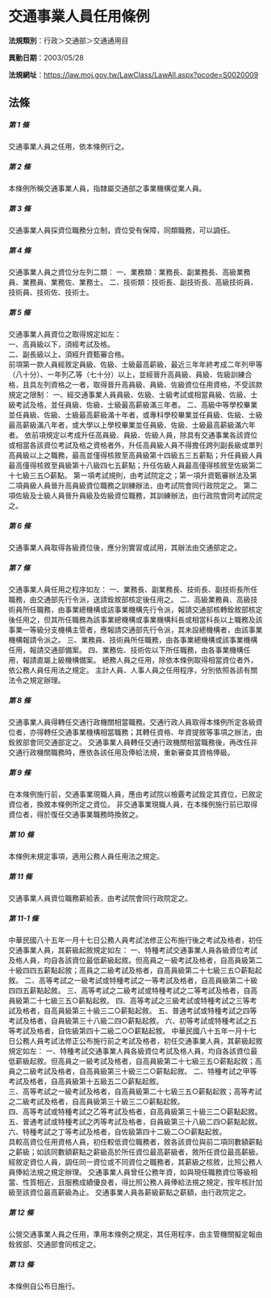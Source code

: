 # 交通事業人員任用條例

**法規類別**：行政＞交通部＞交通通用目

**異動日期**：2003/05/28  

**法規網址**：https://law.moj.gov.tw/LawClass/LawAll.aspx?pcode=S0020009





## 法條
##### 第 1 條
交通事業人員之任用，依本條例行之。

##### 第 2 條
本條例所稱交通事業人員，指隸屬交通部之事業機構從業人員。

##### 第 3 條
交通事業人員採資位職務分立制，資位受有保障，同類職務，可以調任。

##### 第 4 條
交通事業人員之資位分左列二類：
一、業務類：業務長、副業務長、高級業務員、業務員、業務佐、業務士。
二、技術類：技術長、副技術長、高級技術員、技術員、技術佐、技術士。

##### 第 5 條
交通事業人員資位之取得規定如左：                                
一、高員級以下，須經考試及格。                                  
二、副長級以上，須經升資甄審合格。                              
前項第一款人員經敘定員級、佐級、士級最高薪級，最近三年年終考成二年列甲等（八十分）、一年列乙等（七十分）以上，並經晉升高員級、員級、佐級訓練合格，且具左列資格之一者，取得晉升高員級、員級、佐級資位任用資格，不受該款規定之限制：
一、經交通事業人員員級、佐級、士級考試或相當員級、佐級、士級考試及格，並任員級、佐級、士級最高薪級滿三年者。
二、高級中等學校畢業並任員級、佐級、士級最高薪級滿十年者，或專科學校畢業並任員級、佐級、士級最高薪級滿八年者，或大學以上學校畢業並任員級、佐級、士級最高薪級滿六年者。
依前項規定以考成升任高員級、員級、佐級人員，除具有交通事業各該資位或相當各該資位考試及格之資格者外，升任高員級人員不得擔任跨列副長級或單列高員級以上之職務，最高並僅得核敘至高員級第十四級五三五薪點；升任員級人員最高僅得核敘至員級第十八級四七五薪點；升任佐級人員最高僅得核敘至佐級第二十七級三五○薪點。
第一項考試規則，由考試院定之；第一項升資甄審辦法及第二項員級人員晉升高員級資位職務之訓練辦法，由考試院會同行政院定之。
第二項佐級及士級人員晉升員級及佐級資位職務，其訓練辦法，由行政院會同考試院定之。

##### 第 6 條
交通事業人員取得各級資位後，應分別實習或試用，其辦法由交通部定之。

##### 第 7 條
交通事業人員任用之程序如左：
一、業務長、副業務長、技術長、副技術長所任職務，由交通部先行令派，送請銓敘部核定後任用之。
二、高級業務員、高級技術員所任職務，由事業總機構或該事業機構先行令派，報請交通部核轉銓敘部核定後任用之，但其所任職務為該事業總機構或事業機構科長或相當科長以上職務及該事業一等級分支機構主管者，應報請交通部先行令派，其未設總機構者，由該事業機構報請令派之。
三、業務員、技術員所任職務，由各事業總機構或該事業機構任用，報請交通部備案。
四、業務佐、技術佐以下所任職務，由各事業機構任用，報請直屬上級機構備案。
總務人員之任用，除依本條例取得相當資位者外，依公務人員任用法之規定。
主計人員、人事人員之任用程序，分別依照各該有關法令之規定辦理。

##### 第 8 條
交通事業人員得轉任交通行政機關相當職務。交通行政人員取得本條例所定各級資位者，亦得轉任交通事業機構相當職務；其轉任資格、年資提敘等事項之辦法，由銓敘部會同交通部定之。
交通事業人員轉任交通行政機關相當職務後，再改任非交通行政機關職務時，應依各該任用及俸給法規，重新審查其資格俸級。

##### 第 9 條
在本條例施行前，交通事業現職人員，應由考試院以檢覈考試銓定其資位，已敘定資位者，換敘本條例所定之資位。
非交通事業現職人員，在本條例施行前已取得資位者，得於復任交通事業職務時換敘之。

##### 第 10 條
本條例未規定事項，適用公務人員任用法之規定。

##### 第 11 條
交通事業人員資位職務薪給表，由考試院會同行政院定之。

##### 第 11-1 條
中華民國八十五年一月十七日公務人員考試法修正公布施行後之考試及格者，初任交通事業人員，其薪級起敘規定如左：
一、特種考試交通事業人員各級資位考試及格人員，均自各該資位最低薪級起敘。但高員之一級考試及格者，自高員級第二十級四四五薪點起敘；高員之二級考試及格者，自高員級第二十七級三五○薪點起敘。
二、高等考試之一級考試或特種考試之一等考試及格者，自高員級第二十級四四五薪點起敘。
三、高等考試之二級考試或特種考試之二等考試及格者，自高員級第二十七級三五○薪點起敘。
四、高等考試之三級考試或特種考試之三等考試及格者，自高員級第三十級三二○薪點起敘。
五、普通考試或特種考試之四等考試及格者，自員級第三十八級二四○薪點起敘。
六、初等考試或特種考試之五等考試及格者，自佐級第四十二級二○○薪點起敘。
中華民國八十五年一月十七日公務人員考試法修正公布施行前之考試及格者，初任交通事業人員，其薪級起敘規定如左：
一、特種考試交通事業人員各級資位考試及格人員，均自各該資位最低薪級起敘。但高員之一級考試及格者，自高員級第二十七級三五○薪點起敘；高員之二級考試及格者，自高員級第三十級三二○薪點起敘。
二、特種考試之甲等考試及格者，自高員級第十五級五二○薪點起敘。  
三、高等考試之一級考試及格者，自高員級第二十七級三五○薪點起敘；高等考試之二級考試及格者，自高員級第三十級三二○薪點起敘。  
四、高等考試或特種考試之乙等考試及格者，自高員級第三十級三二○薪點起敘。
五、普通考試或特種考試之丙等考試及格者，自員級第三十八級二四○薪點起敘。
六、特種考試之丁等考試及格者，自佐級第四十二級二○○薪點起敘。  
具較高資位任用資格人員，初任較低資位職務者，敘各該資位與前二項同數額薪點之薪級；如該同數額薪點之薪級高於所任資位最高薪級者，敘所任資位最高薪級。
經敘定資位人員，調任同一資位或不同資位之職務者，其薪級之核敘，比照公務人員俸給法規之規定辦理。
交通事業人員曾任公務年資，如與現任職務資位等級相當、性質相近，且服務成績優良者，得比照公務人員俸給法規之規定，按年核計加級至該資位最高薪級為止。
交通事業人員各薪級薪點之薪額，由行政院定之。

##### 第 12 條
公營交通事業人員之任用，準用本條例之規定，其任用程序，由主管機關擬定報由銓敘部、交通部會同核定之。

##### 第 13 條
本條例自公布日施行。


